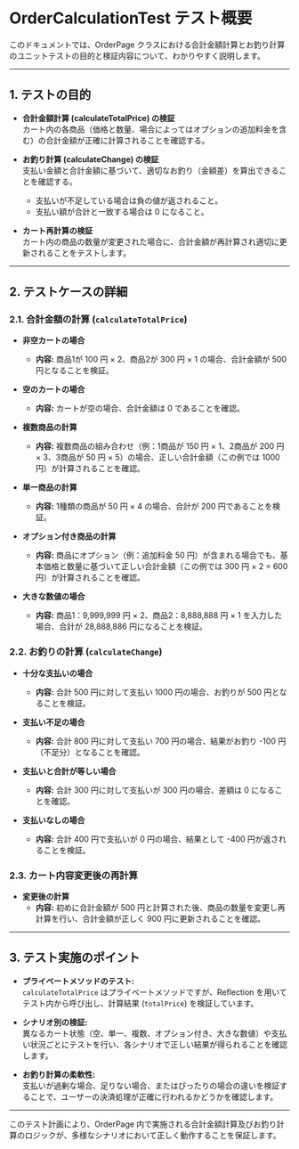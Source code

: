 # OrderCalculationTest テスト概要

このドキュメントでは、OrderPage クラスにおける合計金額計算とお釣り計算のユニットテストの目的と検証内容について、わかりやすく説明します。

---

## 1. テストの目的

- **合計金額計算 (calculateTotalPrice) の検証**  
  カート内の各商品（価格と数量、場合によってはオプションの追加料金を含む）の合計金額が正確に計算されることを確認する。

- **お釣り計算 (calculateChange) の検証**  
  支払い金額と合計金額に基づいて、適切なお釣り（金額差）を算出できることを確認する。  
  - 支払いが不足している場合は負の値が返されること。  
  - 支払い額が合計と一致する場合は 0 になること。

- **カート再計算の検証**  
  カート内の商品の数量が変更された場合に、合計金額が再計算され適切に更新されることをテストします。

---

## 2. テストケースの詳細

### 2.1. 合計金額の計算 (`calculateTotalPrice`)

- **非空カートの場合**  
  - **内容:** 商品1が 100 円 × 2、商品2が 300 円 × 1 の場合、合計金額が 500 円となることを検証。

- **空のカートの場合**  
  - **内容:** カートが空の場合、合計金額は 0 であることを確認。

- **複数商品の計算**  
  - **内容:** 複数商品の組み合わせ（例：1商品が 150 円 × 1、2商品が 200 円 × 3、3商品が 50 円 × 5）の場合、正しい合計金額（この例では 1000 円）が計算されることを確認。

- **単一商品の計算**  
  - **内容:** 1種類の商品が 50 円 × 4 の場合、合計が 200 円であることを検証。

- **オプション付き商品の計算**  
  - **内容:** 商品にオプション（例：追加料金 50 円）が含まれる場合でも、基本価格と数量に基づいて正しい合計金額（この例では 300 円 × 2 = 600 円）が計算されることを確認。

- **大きな数値の場合**  
  - **内容:** 商品1：9,999,999 円 × 2、商品2：8,888,888 円 × 1 を入力した場合、合計が 28,888,886 円になることを検証。

### 2.2. お釣りの計算 (`calculateChange`)

- **十分な支払いの場合**  
  - **内容:** 合計 500 円に対して支払い 1000 円の場合、お釣りが 500 円となることを検証。

- **支払い不足の場合**  
  - **内容:** 合計 800 円に対して支払い 700 円の場合、結果がお釣り -100 円（不足分）となることを確認。

- **支払いと合計が等しい場合**  
  - **内容:** 合計 300 円に対して支払いが 300 円の場合、差額は 0 になることを確認。

- **支払いなしの場合**  
  - **内容:** 合計 400 円で支払いが 0 円の場合、結果として -400 円が返されることを検証。

### 2.3. カート内容変更後の再計算

- **変更後の計算**  
  - **内容:** 初めに合計金額が 500 円と計算された後、商品の数量を変更し再計算を行い、合計金額が正しく 900 円に更新されることを確認。

---

## 3. テスト実施のポイント

- **プライベートメソッドのテスト:**  
  `calculateTotalPrice` はプライベートメソッドですが、Reflection を用いてテスト内から呼び出し、計算結果 (`totalPrice`) を検証しています。

- **シナリオ別の検証:**  
  異なるカート状態（空、単一、複数、オプション付き、大きな数値）や支払い状況ごとにテストを行い、各シナリオで正しい結果が得られることを確認します。

- **お釣り計算の柔軟性:**  
  支払いが過剰な場合、足りない場合、またはぴったりの場合の違いを検証することで、ユーザーの決済処理が正確に行われるかどうかを確認します。

---

このテスト計画により、OrderPage 内で実施される合計金額計算及びお釣り計算のロジックが、多様なシナリオにおいて正しく動作することを保証します。
